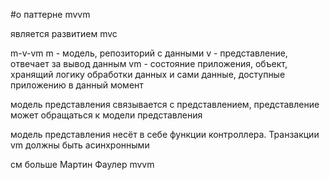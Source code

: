 #о паттерне mvvm

является развитием mvc

m-v-vm
m - модель, репозиторий с данными
v - представление, отвечает за вывод данным
vm - состояние приложения, объект, хранящий логику обработки данных и сами данные, доступные приложению в данный момент

модель представления связывается с представлением, представление может обращаться к модели представления

модель представления несёт в себе функции контроллера. Транзакции vm должны быть асинхронными

см больше Мартин Фаулер mvvm
